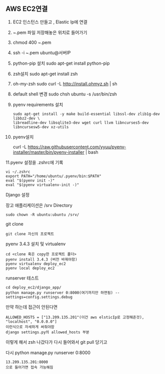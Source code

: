 ## AWS EC2연결 

1. EC2 인스턴스 만들고 , Elastic Ip에 연결 

2. ~.pem 파일 저장해놓은 위치로 들어가기 

3. chmod 400 ~.pem

4. ssh -i ~.pem ubuntu@서버IP

5. python-pip 설치 sudo apt-get install python-pip

6. zsh설치 sudo apt-get install zsh

7. oh-my-zsh sudo curl -L http://install.ohmyz.sh | sh

8. default shell 변경 sudo chsh ubuntu -s /usr/bin/zsh

9. pyenv requirements 설치 

   ```
   sudo apt-get install -y make build-essential libssl-dev zlib1g-dev libbz2-dev \
   libreadline-dev libsqlite3-dev wget curl llvm libncurses5-dev libncursesw5-dev xz-utils
   ```

10. pyenv설치 

    curl -L https://raw.githubusercontent.com/yyuu/pyenv-installer/master/bin/pyenv-installer | bash

11.pyenv 설정을 .zshrc에 기록

```
vi ~/.zshrc
export PATH="/home/ubuntu/.pyenv/bin:$PATH"
eval "$(pyenv init -)"
eval "$(pyenv virtualenv-init -)"
```

Django 설정 

장고 애플리케이션은 /srv Directory

```
sudo chown -R ubuntu:ubuntu /srv/
```

git clone 

```
git clone 자신의 프로젝트
```

pyenv 3.4.3 설치 및 virtualenv

```
cd <clone 혹은 copy한 프로젝트 폴더>
pyenv install 3.4.3 (버전 바꿔야함)
pyenv virtualenv deploy_ec2
pyenv local deploy_ec2
```

runserver 테스트

```
cd deploy_ec2/django_app/
python manage.py runserver 0:8000(여기까지만 하면됨) --settings=config.settings.debug
```

만약 하는데 접근이 안된다면

```
ALLOWED_HOSTS = ["13.209.135.201"(이건 aws elsticIp로 고정해준것), "localhost", "0.0.0.0"]
이런식으로 자세하게 써줘야함
django settings.py의 allowed_hosts 부분
```

이렇게 해서 zsh 나갔다가 다시 들어와서 git pull 당기고 

다시 python manage.py runserver 0:8000

```
13.209.135.201:8000
으로 들어가면 접속 가능해짐
```

